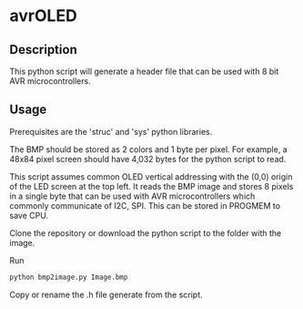 # avrOLED

## Description

This python script will generate a header file that can be used with 8 bit AVR microcontrollers. 

## Usage

Prerequisites are the 'struc' and 'sys' python libraries.

The BMP should be stored as 2 colors and 1 byte per pixel. For example, a 48x84 pixel screen should have 4,032 bytes for the python script to read.

This script assumes common OLED vertical addressing with the (0,0) origin of the LED screen at the top left. It reads the BMP image and stores 8 pixels in a single byte that can be used with AVR microcontrollers which commonly communicate of I2C, SPI. This can be stored in PROGMEM to save CPU.

Clone the repository or download the python script to the folder with the image.

Run 

```bash
python bmp2image.py Image.bmp
```
Copy or rename the .h file generate from the script.


